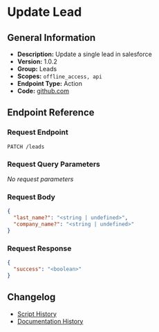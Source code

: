 <!-- BEGIN GENERATED CONTENT -->
# Update Lead

## General Information

- **Description:** Update a single lead in salesforce
- **Version:** 1.0.2
- **Group:** Leads
- **Scopes:** `offline_access, api`
- **Endpoint Type:** Action
- **Code:** [github.com](https://github.com/NangoHQ/integration-templates/tree/main/integrations/salesforce/actions/update-lead.ts)


## Endpoint Reference

### Request Endpoint

`PATCH /leads`

### Request Query Parameters

_No request parameters_

### Request Body

```json
{
  "last_name?": "<string | undefined>",
  "company_name?": "<string | undefined>"
}
```

### Request Response

```json
{
  "success": "<boolean>"
}
```

## Changelog

- [Script History](https://github.com/NangoHQ/integration-templates/commits/main/integrations/salesforce/actions/update-lead.ts)
- [Documentation History](https://github.com/NangoHQ/integration-templates/commits/main/integrations/salesforce/actions/update-lead.md)

<!-- END  GENERATED CONTENT -->

